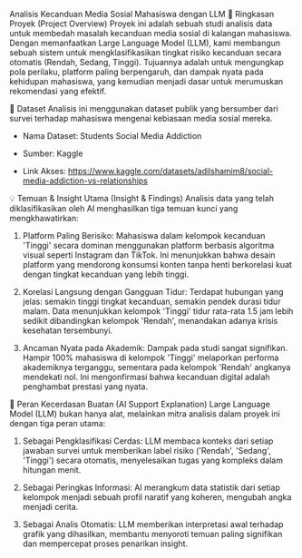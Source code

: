 Analisis Kecanduan Media Sosial Mahasiswa dengan LLM
📌 Ringkasan Proyek (Project Overview)
Proyek ini adalah sebuah studi analisis data untuk membedah masalah kecanduan media sosial di kalangan mahasiswa. Dengan memanfaatkan Large Language Model (LLM), kami membangun sebuah sistem untuk mengklasifikasikan tingkat risiko kecanduan secara otomatis (Rendah, Sedang, Tinggi). Tujuannya adalah untuk mengungkap pola perilaku, platform paling berpengaruh, dan dampak nyata pada kehidupan mahasiswa, yang kemudian menjadi dasar untuk merumuskan rekomendasi yang efektif.

💾 Dataset
Analisis ini menggunakan dataset publik yang bersumber dari survei terhadap mahasiswa mengenai kebiasaan media sosial mereka.

- Nama Dataset: Students Social Media Addiction

- Sumber: Kaggle

- Link Akses: https://www.kaggle.com/datasets/adilshamim8/social-media-addiction-vs-relationships

💡 Temuan & Insight Utama (Insight & Findings)
Analisis data yang telah diklasifikasikan oleh AI menghasilkan tiga temuan kunci yang mengkhawatirkan:

1. Platform Paling Berisiko: Mahasiswa dalam kelompok kecanduan 'Tinggi' secara dominan menggunakan platform berbasis algoritma visual seperti Instagram dan TikTok. Ini menunjukkan bahwa desain platform yang mendorong konsumsi konten tanpa henti berkorelasi kuat dengan tingkat kecanduan yang lebih tinggi.

2. Korelasi Langsung dengan Gangguan Tidur: Terdapat hubungan yang jelas: semakin tinggi tingkat kecanduan, semakin pendek durasi tidur malam. Data menunjukkan kelompok 'Tinggi' tidur rata-rata 1.5 jam lebih sedikit dibandingkan kelompok 'Rendah', menandakan adanya krisis kesehatan tersembunyi.

3. Ancaman Nyata pada Akademik: Dampak pada studi sangat signifikan. Hampir 100% mahasiswa di kelompok 'Tinggi' melaporkan performa akademiknya terganggu, sementara pada kelompok 'Rendah' angkanya mendekati nol. Ini mengonfirmasi bahwa kecanduan digital adalah penghambat prestasi yang nyata.

🤖 Peran Kecerdasan Buatan (AI Support Explanation)
Large Language Model (LLM) bukan hanya alat, melainkan mitra analisis dalam proyek ini dengan tiga peran utama:

1. Sebagai Pengklasifikasi Cerdas: LLM membaca konteks dari setiap jawaban survei untuk memberikan label risiko ('Rendah', 'Sedang', 'Tinggi') secara otomatis, menyelesaikan tugas yang kompleks dalam hitungan menit.

2. Sebagai Peringkas Informasi: AI merangkum data statistik dari setiap kelompok menjadi sebuah profil naratif yang koheren, mengubah angka menjadi cerita.

3. Sebagai Analis Otomatis: LLM memberikan interpretasi awal terhadap grafik yang dihasilkan, membantu menyoroti temuan paling signifikan dan mempercepat proses penarikan insight.
